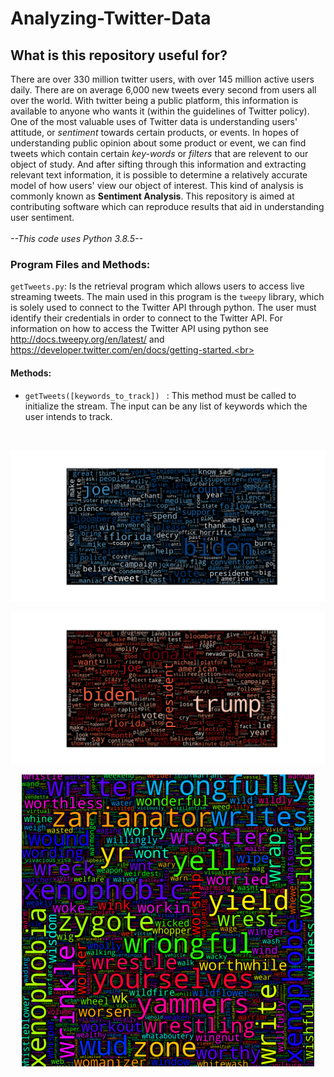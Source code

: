 # Analyzing-Twitter-Data

## What is this repository useful for?
There are over 330 million twitter users, with over 145 million active users daily. There are on average 6,000
new tweets every second from users all over the world. With twitter being a public platform, this information 
is available to anyone who wants it (within the guidelines of Twitter policy). <br>
One of the most valuable uses of Twitter data is understanding users' attitude, or *sentiment* towards certain products, 
or events. In hopes of understanding public opinion about some product or event, we can find tweets which contain certain 
*key-words* or *filters* that are relevent to our object of study. And after sifting through this information and extracting
relevant text information, it is possible to determine a relatively accurate model of how  users' view our object of interest.
This kind of analysis is commonly known as **Sentiment Analysis**. This repository is aimed at contributing software which
can reproduce results that aid in understanding user sentiment. <br>
<br>
*--This code uses Python 3.8.5--* <br>

### Program Files and Methods:
`getTweets.py`: Is the retrieval program which allows users to access live streaming tweets. The main used in this program is the `tweepy` library,
which is solely used to connect to the Twitter API through python. The user must identify their credentials
in order to connect to the Twitter API. For information on how to access the Twitter API using python see http://docs.tweepy.org/en/latest/ 
and https://developer.twitter.com/en/docs/getting-started.<br>
#### Methods:
  -  `getTweets([keywords_to_track]) ` : This method must be called to initialize the stream. The input can be any list of
  keywords which the user intends to track.
<br>



![Biden Word Cloud](bidenWordcloud.png)

![Trump Word Cloud](trumpWordcloud.png)

<p align="center">
  <img src="politicalWordCloud.png" />
</p>
